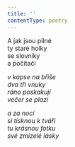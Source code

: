 ```yaml
---
title: ''
contentType: poetry
---
```


<section>

A jak jsou pilné  
ty staré holky  
se slovníky  
a počítači

_v kapse na břiše  
dva tři vnuky  
ráno poskakují  
večer se plazí_

</section>

<section>

_a za nocí  
si tisknou k tváři  
tu krásnou fotku  
své zmizelé lásky_

</section>
